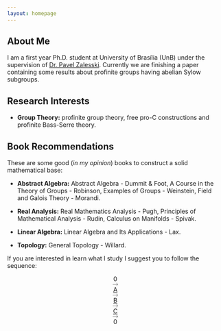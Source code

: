 ```yaml
---
layout: homepage
---
```


## About Me

I am a first year Ph.D. student at University of Brasília (UnB) under the supervision of <a href="http://pz.mat.unb.br/">Dr. Pavel Zalesski</a>. Currently we are finishing a paper containing some results about profinite groups having abelian Sylow subgroups. 

## Research Interests

- **Group Theory:** profinite group theory, free pro-C constructions and profinite Bass-Serre theory.

## Book Recommendations

These are some good (*in my opinion*) books to construct a solid mathematical base:

- **Abstract Algebra:** Abstract Algebra - Dummit & Foot, A Course in the Theory of Groups - Robinson, Examples of Groups - Weinstein, Field and Galois Theory - Morandi.

- **Real Analysis:** Real Mathematics Analysis - Pugh, Principles of Mathematical Analysis - Rudin, Calculus on Manifolds - Spivak.

- **Linear Algebra:** Linear Algebra and Its Applications - Lax.

- **Topology:** General Topology - Willard.

If you are interested in learn what I study I suggest you to follow the sequence:

<p style="text-align:center">
0 <math display="block" xmlns="http://www.w3.org/1998/Math/MathML"><mo>→</mo></math> <a href="https://link.springer.com/book/10.1007/978-3-642-61856-7">A</a> <math display="block" xmlns="http://www.w3.org/1998/Math/MathML"><mo>→</mo></math> <a href="https://link.springer.com/book/10.1007/978-3-642-01642-4">B</a> <math display="block" xmlns="http://www.w3.org/1998/Math/MathML"><mo>→</mo></math> <a href="https://link.springer.com/book/10.1007/978-3-319-61199-0">C</a> <math display="block" xmlns="http://www.w3.org/1998/Math/MathML"><mo>→</mo></math> 0</p>
